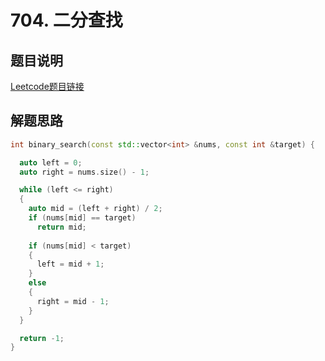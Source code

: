 # 704. 二分查找



## 题目说明

[Leetcode题目链接](https://leetcode-cn.com/problems/binary-search/)


## 解题思路

```C++
int binary_search(const std::vector<int> &nums, const int &target) {

  auto left = 0;
  auto right = nums.size() - 1;

  while (left <= right)
  {
    auto mid = (left + right) / 2;
    if (nums[mid] == target)
      return mid;
    
    if (nums[mid] < target)
    {
      left = mid + 1;
    }
    else
    {
      right = mid - 1;
    }
  }

  return -1;
}
```
